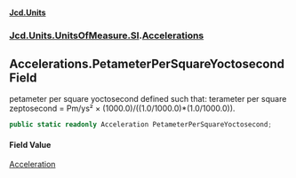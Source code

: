 #### [Jcd.Units](index 'index')
### [Jcd.Units.UnitsOfMeasure.SI](Jcd.Units.UnitsOfMeasure.SI 'Jcd.Units.UnitsOfMeasure.SI').[Accelerations](Accelerations 'Jcd.Units.UnitsOfMeasure.SI.Accelerations')

## Accelerations.PetameterPerSquareYoctosecond Field

petameter per square yoctosecond defined such that: terameter per square zeptosecond = Pm/ys² ×
(1000.0)/((1.0/1000.0)*(1.0/1000.0)).

```csharp
public static readonly Acceleration PetameterPerSquareYoctosecond;
```

#### Field Value
[Acceleration](Acceleration 'Jcd.Units.UnitTypes.Acceleration')